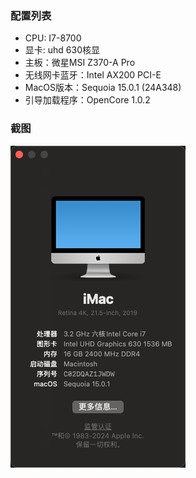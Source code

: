 ### 配置列表
* CPU: I7-8700
* 显卡: uhd 630核显
* 主板：微星MSI Z370-A Pro
* 无线网卡蓝牙：Intel AX200 PCI-E
* MacOS版本：Sequoia 15.0.1 (24A348)
* 引导加载程序：OpenCore 1.0.2

### 截图
![关于本机](screenshot/mac_info.png)